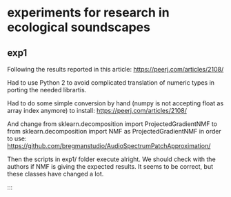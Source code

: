 # experiments for research in ecological soundscapes

## exp1

Following the results reported in this article:
  https://peerj.com/articles/2108/

Had to use Python 2 to avoid complicated translation of numeric types in porting the needed librartis.

Had to do some simple conversion by hand (numpy is not accepting float as array index anymore) to install:
  https://peerj.com/articles/2108/

And change
  from sklearn.decomposition import ProjectedGradientNMF
to 
  from sklearn.decomposition import NMF as ProjectedGradientNMF
in order to use:
  https://github.com/bregmanstudio/AudioSpectrumPatchApproximation/

Then the scripts in exp1/ folder execute alright.
We should check with the authors if NMF is giving the expected results.
It seems to be correct, but these classes have changed a lot.

:::

